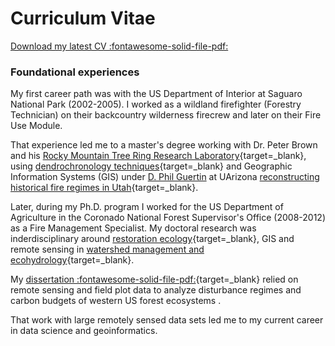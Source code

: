 # Curriculum Vitae

[Download my latest CV :fontawesome-solid-file-pdf:](https://github.com/tyson-swetnam/home/raw/main/assets/2023_04_25_Swetnam_CV.pdf)
      
### Foundational experiences

My first career path was with the US Department of Interior at Saguaro National Park (2002-2005). I worked as a wildland firefighter (Forestry Technician) on their backcountry wilderness firecrew and later on their Fire Use Module.

That experience led me to a master's degree working with Dr. Peter Brown and his [Rocky Mountain Tree Ring Research Laboratory](http://rmtrr.org/){target=_blank}, using [dendrochronology techniques](https://ltrr.arizona.edu/about/treerings){target=_blank} and Geographic Information Systems (GIS) under [D. Phil Guertin](https://profiles.arizona.edu/person/dpg) at UArizona [reconstructing historical fire regimes in Utah](https://doi.org/10.1071/WF08001){target=_blank}.

Later, during my Ph.D. program I worked for the US Department of Agriculture in the Coronado National Forest Supervisor's Office (2008-2012) as a Fire Management Specialist. My doctoral research was inderdisciplinary around [restoration ecology](https://nature.arizona.edu/donald-falk){target=_blank}, GIS and remote sensing in [watershed management and ecohydrology](https://nature.arizona.edu/graduate/watershed-management-ecohydrology){target=_blank}. 

My [dissertation :fontawesome-solid-file-pdf:](https://www.fs.usda.gov/treesearch/pubs/48047){target=_blank} relied on remote sensing and field plot data to analyze disturbance regimes and carbon budgets of western US forest ecosystems . 

That work with large remotely sensed data sets led me to my current career in data science and geoinformatics.

